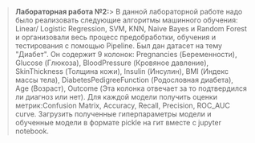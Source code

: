 >**Лабораторная работа №2:**>
В данной лабораторной работе надо было реализовать следующие алгоритмы машинного обучения: Linear/ Logistic Regression, SVM, KNN, Naive Bayes и Random Forest и организовали весь процесс предобработки, обучения и тестирования с помощью Pipeline. Был дан датасет на тему "Диабет". Он содержит 9 колонок: Pregnancies (Беременности), Glucose (Глюкоза), BloodPressure (Кровяное давление), SkinThickness (Толщина кожи), Insulin (Инсулин), BMI (Индекс массы тела), DiabetesPedigreeFunction (Родословная диабета), Age (Возраст), Outcome (Эта колонка отвечает за то подтвердился ли диагноз или нет). Для каждой модели получить оценки метрик:Confusion Matrix,  Accuracy, Recall, Precision, ROC_AUC curve. Загрузить полученные гиперпараметры модели и обученные модели в формате pickle  на гит вместе с jupyter notebook. 
